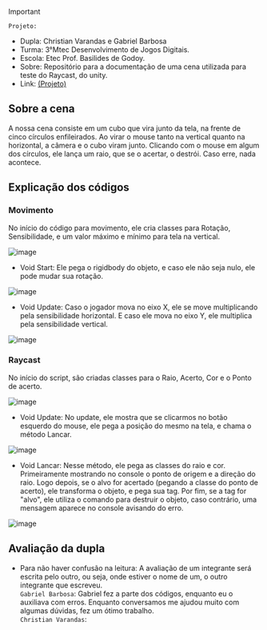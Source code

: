 
>[!Important]
 > `Projeto:`
>- Dupla: Christian Varandas e Gabriel Barbosa
>- Turma: 3°Mtec Desenvolvimento de Jogos Digitais.
>- Escola: Etec Prof. Basilides de Godoy.
>- Sobre: Repositório para a documentação de uma cena utilizada para teste do Raycast, do unity.
>- Link: [(Projeto)](https://drive.google.com/drive/folders/1EityF9Wh-_7QN-PcnipeE2_DY5GMhS5X?usp=drive_link)

## Sobre a cena

A nossa cena consiste em um cubo que vira junto da tela, na frente de cinco círculos enfileirados. Ao virar o mouse tanto na vertical quanto na horizontal, a câmera e o cubo viram junto. Clicando com o mouse em algum dos círculos, ele lança um raio, que se o acertar, o destrói. Caso erre, nada acontece.

## Explicação dos códigos

### Movimento

No início do código para movimento, ele cria classes para Rotação, Sensibilidade, e um valor máximo e mínimo para tela na vertical.

![image](https://github.com/user-attachments/assets/1e196407-0398-484b-8b6e-665a0a69881a)

- Void Start: Ele pega o rigidbody do objeto, e caso ele não seja nulo, ele pode mudar sua rotação.

![image](https://github.com/user-attachments/assets/05337117-2c98-4b00-8083-812219bcea78)

- Void Update: Caso o jogador mova no eixo X, ele se move multiplicando pela sensibilidade horizontal. E caso ele mova no eixo Y, ele multiplica pela sensibilidade vertical.

![image](https://github.com/user-attachments/assets/7681949b-fc3e-4c86-b9d7-26156f7c62dc)

### Raycast

No início do script, são criadas classes para o Raio, Acerto, Cor e o Ponto de acerto.

![image](https://github.com/user-attachments/assets/936859bf-44d1-4d72-bfe1-e2788c5df16e)

- Void Update: No update, ele mostra que se clicarmos no botão esquerdo do mouse, ele pega a posição do mesmo na tela, e chama o método Lancar.

![image](https://github.com/user-attachments/assets/57755112-12b7-4137-861e-32d4d74ac89d)

- Void Lancar: Nesse método, ele pega as classes do raio e cor. Primeiramente mostrando no console o ponto de origem e a direção do raio. Logo depois, se o alvo for acertado (pegando a classe do ponto de acerto), ele transforma o objeto, e pega sua tag. Por fim, se a tag for "alvo", ele utiliza o comando para destruir o objeto, caso contrário, uma mensagem aparece no console avisando do erro.

![image](https://github.com/user-attachments/assets/f63a8d74-a7c9-4b3b-854c-5fe178e3909d)

## Avaliação da dupla

- Para não haver confusão na leitura: A avaliação de um integrante será escrita pelo outro, ou seja, onde estiver o nome de um, o outro integrante que escreveu.<br>
`Gabriel Barbosa`: Gabriel fez a parte dos códigos, enquanto eu o auxiliava com erros. Enquanto conversamos me ajudou muito com algumas dúvidas, fez um ótimo trabalho.<br>
`Christian Varandas`:
